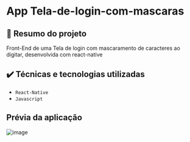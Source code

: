 # App Tela-de-login-com-mascaras

## 📝 Resumo do projeto
Front-End de uma Tela de login com mascaramento de caracteres ao digitar, desenvolvida com react-native
## ✔️ Técnicas e tecnologias utilizadas

- ``React-Native``
- ``Javascript``


## Prévia da aplicação

![image](https://user-images.githubusercontent.com/101438815/210866229-54fef121-30c9-4f47-be7b-d4b26938e6c6.png)



